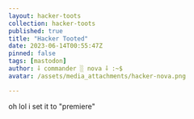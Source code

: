 ```yaml
---
layout: hacker-toots
collection: hacker-toots
published: true
title: "Hacker Tooted"
date: 2023-06-14T00:55:47Z
pinned: false
tags: [mastodon]
author: ⸸ commander ░ nova ⸸ :~$
avatar: /assets/media_attachments/hacker-nova.png

---
```


<p>oh lol i set it to &quot;premiere&quot;</p>



